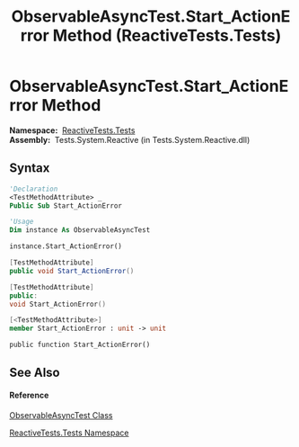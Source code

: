 ﻿---
title: ObservableAsyncTest.Start_ActionError Method  (ReactiveTests.Tests)
TOCTitle: Start_ActionError Method
ms:assetid: M:ReactiveTests.Tests.ObservableAsyncTest.Start_ActionError
ms:mtpsurl: https://msdn.microsoft.com/en-us/library/reactivetests.tests.observableasynctest.start_actionerror(v=VS.103)
ms:contentKeyID: 36620503
ms.date: 06/28/2011
mtps_version: v=VS.103
f1_keywords:
- ReactiveTests.Tests.ObservableAsyncTest.Start_ActionError
dev_langs:
- CSharp
- JScript
- VB
- FSharp
- c++
---

# ObservableAsyncTest.Start\_ActionError Method

**Namespace:**  [ReactiveTests.Tests](hh289046\(v=vs.103\).md)  
**Assembly:**  Tests.System.Reactive (in Tests.System.Reactive.dll)

## Syntax

``` vb
'Declaration
<TestMethodAttribute> _
Public Sub Start_ActionError
```

``` vb
'Usage
Dim instance As ObservableAsyncTest

instance.Start_ActionError()
```

``` csharp
[TestMethodAttribute]
public void Start_ActionError()
```

``` c++
[TestMethodAttribute]
public:
void Start_ActionError()
```

``` fsharp
[<TestMethodAttribute>]
member Start_ActionError : unit -> unit 
```

``` jscript
public function Start_ActionError()
```

## See Also

#### Reference

[ObservableAsyncTest Class](hh314747\(v=vs.103\).md)

[ReactiveTests.Tests Namespace](hh289046\(v=vs.103\).md)

